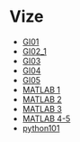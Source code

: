 # Vize

<!--Index-->

- [GI01](./GI01.pdf)
- [GI02_1](./GI02_1.pdf)
- [GI03](./GI03.pdf)
- [GI04](./GI04.pdf)
- [GI05](./GI05.pdf)
- [MATLAB 1](./MATLAB%201.pdf)
- [MATLAB 2](./MATLAB%202.pdf)
- [MATLAB 3](./MATLAB%203.pdf)
- [MATLAB 4-5](./MATLAB%204-5.pdf)
- [python101](./python101.pdf)

<!--Index-->
